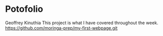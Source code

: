 # Potofolio
Geoffrey Kinuthia
This project is what I have covered throughout the week.
https://github.com/moringa-prep/my-first-webpage.git
